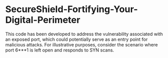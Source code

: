 # SecureShield-Fortifying-Your-Digital-Perimeter
This code has been developed to address the vulnerability associated with an exposed port, which could potentially serve as an entry point for malicious attacks. For illustrative purposes, consider the scenario where port 6***1 is left open and responds to SYN scans.
